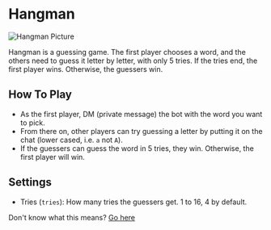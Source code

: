 # Hangman
![Hangman Picture](/res/hangman.png)

Hangman is a guessing game. The first player chooses a word, and the others need to guess it letter by letter, with only 5 tries. If the tries end, the first player wins. Otherwise, the guessers win.

## How To Play

- As the first player, DM (private message) the bot with the word you want to pick.
- From there on, other players can try guessing a letter by putting it on the chat (lower cased, i.e. `a` not `A`).
- If the guessers can guess the word in 5 tries, they win. Otherwise, the first player will win.

## Settings

- Tries (`tries`): How many tries the guessers get. 1 to 16, 4 by default.

Don't know what this means?
[Go here](/help/commands)